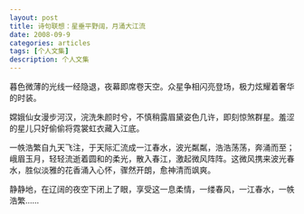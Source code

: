 ```yaml
---
layout: post
title: 诗句联想：星垂平野阔，月涌大江流 
date: 2008-09-9
categories: articles
tags: [个人文集]
description: 个人文集
---
```


暮色微薄的光线一经隐退，夜幕即席卷天空。众星争相闪亮登场，极力炫耀着奢华的时装。 

嫦娥仙女漫步河汉，浣洗朱颜时兮，不慎稍露眉黛姿色几许，即刻惊煞群星。羞涩的星儿只好偷偷将霓裳虹衣藏入江底。 

一帙浩繁自九天飞注，于天际汇流成一江春水，波光粼粼，浩浩荡荡，奔涌而至；峨眉玉月，轻轻流逝着圆和的柔光，散入春江，激起微风阵阵。这微风携来波光春水，胜似淡雅的花香涌入心怀，骤然开朗，愈神清而飒爽。 

静静地，在辽阔的夜空下闭上了眼，享受这一息柔情，一缕春风，一江春水，一帙浩繁…… 
